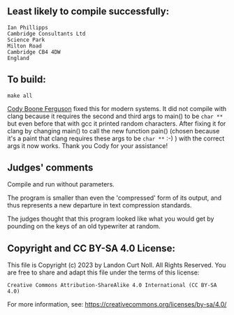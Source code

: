 ## Least likely to compile successfully:

	Ian Phillipps
	Cambridge Consultants Ltd
	Science Park
	Milton Road
	Cambridge CB4 4DW
	England


## To build:


	make all


[Cody Boone Ferguson](/winners.html#Cody_Boone_Ferguson) fixed this for modern
systems. It did not compile with clang because it requires the second and third
args to main() to be `char **` but even before that with gcc it printed random
characters. After fixing it for clang by changing main() to call the new
function pain() (chosen because it's a paint that clang requires these args to
be `char **` :-) ) with the correct args it now works. Thank you Cody for your
assistance!


## Judges' comments

Compile and run without parameters.

The program is smaller than even the 'compressed' form of its output,
and thus represents a new departure in text compression standards.

The judges thought that this program looked like what you would get
by pounding on the keys of an old typewriter at random.

## Copyright and CC BY-SA 4.0 License:

This file is Copyright (c) 2023 by Landon Curt Noll.  All Rights Reserved.
You are free to share and adapt this file under the terms of this license:

    Creative Commons Attribution-ShareAlike 4.0 International (CC BY-SA 4.0)

For more information, see: https://creativecommons.org/licenses/by-sa/4.0/
